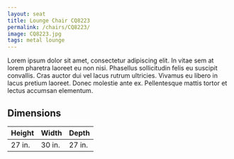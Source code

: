 ```yaml
---
layout: seat
title: Lounge Chair CQ8223
permalink: /chairs/CQ8223/
image: CQ8223.jpg
tags: metal lounge
---
```


Lorem ipsum dolor sit amet, consectetur adipiscing elit. In vitae sem at lorem pharetra laoreet eu non nisi. Phasellus sollicitudin felis eu suscipit convallis. Cras auctor dui vel lacus rutrum ultricies. Vivamus eu libero in lacus pretium laoreet. Donec molestie ante ex. Pellentesque mattis tortor et lectus accumsan elementum.

## Dimensions

Height | Width  | Depth
-------|--------|-------
27 in. | 30 in. | 27 in.